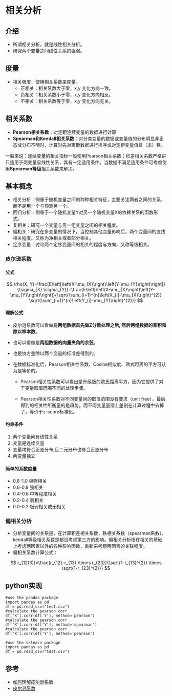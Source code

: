 # 相关分析

## 介绍

- 所谓相关分析，就是线性相关分析。
- 研究两个变量之间线性关系的强弱。

## 度量

- 相关强度，使用相关系数来度量。
  - 正相关：相关系数大于零，x,y 变化方向一致。
  - 负相关：相关系数小于零，x,y 变化方向相反。
  - 不相关：相关系数等于零，x,y 变化方向无关。

## 相关系数

- **Pearson相关系数**：对定距连续变量的数据进行计算
- **Spearman和Kendall相关系数**：对分类变量的数据或变量值的分布明显非正态或分布不明时，计算时先对离散数据进行排序或对定距变量值排（求）秩。

一般来说：连续变量的相关指标一般使用Pearson相关系数；积差相关系数严格讲只适用于两变量呈线性关系，其有一定适用条件。当数据不满足适用条件可考虑使用**Spearman等级**相关系数来解决。

## 基本概念

- 相关分析：侧重于随机变量之间的种种相关特征，主要关注两者之间的关系，而不是用一个与预测另一个。
- 回归分析：侧重于一个随机变量Y对另一个随机变量X的依赖关系的函数形式。
- 复相关：研究一个变量与另一组变量之间的相关程度。
- 偏相关：研究在多变量的情况下，当控制其他变量影响后，两个变量间的直线相关程度。又称为净相关或者部分相关。
- 定序变量：讨论两个定序变量间的相关的程度与方向，又称等级相关。

### 皮尔逊系数

#### 公式

$$
\rho(X, Y)=\frac{E\left[\left(X-\mu_{X}\right)\left(Y-\mu_{Y}\right)\right]}{\sigma_{X} \sigma_{Y}}=\frac{E\left[\left(X-\mu_{X}\right)\left(Y-\mu_{Y}\right)\right]}{\sqrt{\sum_{i=1}^{n}\left(X_{i}-\mu_{X}\right)^{2}} \sqrt{\sum_{i=1}^{n}\left(Y_{i}-\mu_{Y}\right)^{2}}}
$$

#### 理解公式

- 皮尔逊系数可以看做将**两组数据首先做Z分数处理之后, 然后两组数据的乘积和除以样本数**。

- 也可以看做是**两组数据的向量夹角的余弦**。

- 也是协方差除以两个变量的标准差得到的。

- 在数据标准化后，Pearson相关性系数、Cosine相似度、欧式距离的平方可认为是等价的。

  - Pearson相关性系数可以看出是升级版的欧氏距离平方，因为它提供了对于变量取值范围不同的处理步骤。

  - Pearson相关性系数对不同变量间的取值范围没有要求（unit free），最后得到的相关性所衡量的是趋势，而不同变量量纲上差别在计算过程中去掉了，等价于z-score标准化。

    

#### 约束条件

1. 两个变量间有线性关系
2. 变量是连续变量
3. 变量均符合正态分布,且二元分布也符合正态分布
4. 两变量独立

#### 简单的系数度量

- 0.8-1.0 极强相关
- 0.6-0.8 强相关
- 0.4-0.6 中等程度相关
- 0.2-0.4 弱相关
- 0.0-0.2 极弱相关或无相关



### 偏相关分析

- 分析变量间的关系是，在计算积差相关系数，秩相关系数（spearman系数）、kendall等级相关系数是都没考虑第三方的影响。偏相关分析指在相关的基础上考虑两因素以外的各种影响因数，重新来考察两因素的关联程度。
- 偏相关系数计算公式：

$$
r_{12(3)}=\frac{r_{12}-r_{13} \times r_{23}}{\sqrt{1-r_{13}^{2}} \times \sqrt{1-r_{23}^{2}}}
$$

## python实现

```
#use the pandas package
import pandas as pd
df = pd.read_csv("test.csv")
#calculate the pearson corr
df['X'].corr(df['Y'], method='pearson')
#calculate the pearson corr
df['X'].corr(df['Y'], method='spearman')
#calculate the pearson corr
df['X'].corr(df['Y'], method='pearson')
```



```
#use the sklearn package
import pandas as pd
df = pd.read_csv("test.csv")
```













## 参考

- [如何理解皮尔逊系数](https://www.zhihu.com/question/19734616)
- [皮尔逊系数](https://segmentfault.com/q/1010000000094674)







